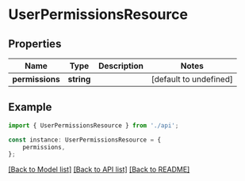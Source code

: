 # UserPermissionsResource


## Properties

Name | Type | Description | Notes
------------ | ------------- | ------------- | -------------
**permissions** | **string** |  | [default to undefined]

## Example

```typescript
import { UserPermissionsResource } from './api';

const instance: UserPermissionsResource = {
    permissions,
};
```

[[Back to Model list]](../README.md#documentation-for-models) [[Back to API list]](../README.md#documentation-for-api-endpoints) [[Back to README]](../README.md)
